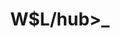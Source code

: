 ---
description: "한국 WSL 사용자 그룹은 국내 WSL(Windows Subsystem for Linux) 및 Linux 사용자를 위한 커뮤니티 입니다."
title: "W$L/hub>_"
draft: false
note: "커뮤니티에서 활동하려면, 커뮤니티 규정에 동의해야 합니다."
buttons:
    titles: ["WSL 시작하기", "Facebook Group", "GitHub"]
    links: ["https://wslhub.com/wsl-firststep", "https://www.facebook.com/groups/wslhub", "https://github.com/wslhub"]
banner:
    text: "W$L/CONF>_ mini 컨퍼런스가 2020.11.11 오후 8시에 예정되어 있습니다."
    button: 
        text: "참여하기"
        link: "https://www.notion.so/W-L-CONF-_-mini-20-11-9e0956e39e644f529c63776057dd21e9"
features:
    first:
        title: "포럼 참여"
        description: "Facebook Group 에서 WSL에 대한 다양한 주제, 지식, 의견 등을 나누어 보세요"
    second:
        title: "다양한 행사"
        description: "W$L/CONF>_ mini 등 W$L/hub>_ 의 다양한 행사에 참여해 보세요"
    third:
        title: "오픈소스 프로젝트"
        description: "WslManager, WslQuery 등 W$L/hub>_ 의 다양한 오픈소스 프로젝트에 참여해 보세요"
---